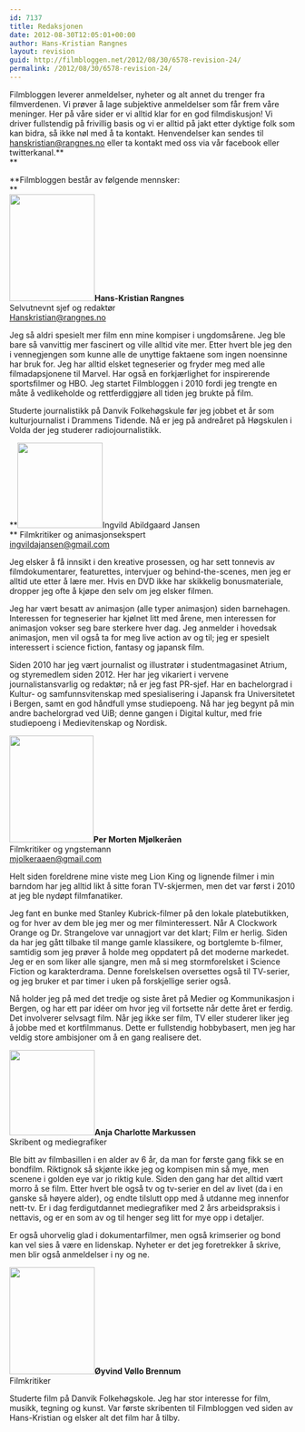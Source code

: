 ```yaml
---
id: 7137
title: Redaksjonen
date: 2012-08-30T12:05:01+00:00
author: Hans-Kristian Rangnes
layout: revision
guid: http://filmbloggen.net/2012/08/30/6578-revision-24/
permalink: /2012/08/30/6578-revision-24/
---
```

Filmbloggen leverer anmeldelser, nyheter og alt annet du trenger fra filmverdenen. Vi prøver å lage subjektive anmeldelser som får frem våre meninger. Her på våre sider er vi alltid klar for en god filmdiskusjon! Vi driver fullstendig på frivillig basis og vi er alltid på jakt etter dyktige folk som kan bidra, så ikke nøl med å ta kontakt. Henvendelser kan sendes til hanskristian@rangnes.no eller ta kontakt med oss via vår facebook eller twitterkanal.**  
** 

**Filmbloggen består av følgende mennsker:  
**  
**<img class="size-full wp-image-6579 alignleft" src="http://filmbloggen.net/wp-content/uploads//2012/08/hansi3.jpg" alt="" width="150" height="188" />Hans-Kristian Rangnes**  
Selvutnevnt sjef og redaktør  
Hanskristian@rangnes.no

Jeg så aldri spesielt mer film enn mine kompiser i ungdomsårene. Jeg ble bare så vanvittig mer fascinert og ville alltid vite mer. Etter hvert ble jeg den i vennegjengen som kunne alle de unyttige faktaene som ingen noensinne har bruk for. Jeg har alltid elsket tegneserier og fryder meg med alle filmadapsjonene til Marvel. Har også en forkjærlighet for inspirerende sportsfilmer og HBO. Jeg startet Filmbloggen i 2010 fordi jeg trengte en måte å vedlikeholde og rettferdiggjøre all tiden jeg brukte på film.

Studerte journalistikk på Danvik Folkehøgskule før jeg jobbet et år som kulturjournalist i Drammens Tidende. Nå er jeg på andreåret på Høgskulen i Volda der jeg studerer radiojournalistikk.

**<a href="http://filmbloggen.net/redaksjonen/img_1127/" rel="attachment wp-att-6691"><img class="alignleft size-thumbnail wp-image-6691" src="http://filmbloggen.net/wp-content/uploads//2012/08/IMG_1127-150x150.jpg" alt="" width="150" height="150" /></a>Ingvild Abildgaard Jansen  
** Filmkritiker og animasjonsekspert  
ingvildajansen@gmail.com

Jeg elsker å få innsikt i den kreative prosessen, og har sett tonnevis av filmdokumentarer, featurettes, intervjuer og behind-the-scenes, men jeg er alltid ute etter å lære mer. Hvis en DVD ikke har skikkelig bonusmateriale, dropper jeg ofte å kjøpe den selv om jeg elsker filmen.

Jeg har vært besatt av animasjon (alle typer animasjon) siden barnehagen. Interessen for tegneserier har kjølnet litt med årene, men interessen for animasjon vokser seg bare sterkere hver dag. Jeg anmelder i hovedsak animasjon, men vil også ta for meg live action av og til; jeg er spesielt interessert i science fiction, fantasy og japansk film.

Siden 2010 har jeg vært journalist og illustratør i studentmagasinet Atrium, og styremedlem siden 2012. Her har jeg vikariert i vervene journalistansvarlig og redaktør; nå er jeg fast PR-sjef. Har en bachelorgrad i Kultur- og samfunnsvitenskap med spesialisering i Japansk fra Universitetet i Bergen, samt en god håndfull ymse studiepoeng. Nå har jeg begynt på min andre bachelorgrad ved UiB; denne gangen i Digital kultur, med frie studiepoeng i Medievitenskap og Nordisk.

**<a href="http://filmbloggen.net/redaksjonen/221953_10150170140848632_4055344_n/" rel="attachment wp-att-6594"><img class="alignleft size-thumbnail wp-image-6594" src="http://filmbloggen.net/wp-content/uploads//2012/08/221953_10150170140848632_4055344_n-150x150.jpg" alt="" width="148" height="188" /></a>Per Morten Mjølkeråen**  
Filmkritiker og yngstemann  
mjolkeraaen@gmail.com

Helt siden foreldrene mine viste meg Lion King og lignende filmer i min barndom har jeg alltid likt å sitte foran TV-skjermen, men det var først i 2010 at jeg ble nydøpt filmfanatiker.

Jeg fant en bunke med Stanley Kubrick-filmer på den lokale platebutikken, og for hver av dem ble jeg mer og mer filminteressert. Når A Clockwork Orange og Dr. Strangelove var unnagjort var det klart; Film er herlig. Siden da har jeg gått tilbake til mange gamle klassikere, og bortglemte b-filmer, samtidig som jeg prøver å holde meg oppdatert på det moderne markedet. Jeg er en som liker alle sjangre, men må si meg stormforelsket i Science Fiction og karakterdrama. Denne forelskelsen oversettes også til TV-serier, og jeg bruker et par timer i uken på forskjellige serier også.

Nå holder jeg på med det tredje og siste året på Medier og Kommunikasjon i Bergen, og har ett par idéer om hvor jeg vil fortsette når dette året er ferdig. Det involverer selvsagt film. Når jeg ikke ser film, TV eller studerer liker jeg å jobbe med et kortfilmmanus. Dette er fullstendig hobbybasert, men jeg har veldig store ambisjoner om å en gang realisere det.

**<a href="http://filmbloggen.net/redaksjonen/filmbloggen/" rel="attachment wp-att-6597"><img class="alignleft size-thumbnail wp-image-6597" src="http://filmbloggen.net/wp-content/uploads//2012/08/Filmbloggen-150x150.jpg" alt="" width="150" height="150" /></a>Anja Charlotte Markussen**  
Skribent og mediegrafiker

Ble bitt av filmbasillen i en alder av 6 år, da man for første gang fikk se en bondfilm. Riktignok så skjønte ikke jeg og kompisen min så mye, men scenene i golden eye var jo riktig kule. Siden den gang har det alltid vært morro å se film. Etter hvert ble også tv og tv-serier en del av livet (da i en ganske så høyere alder), og endte tilslutt opp med å utdanne meg innenfor nett-tv. Er i dag ferdigutdannet mediegrafiker med 2 års arbeidspraksis i nettavis, og er en som av og til henger seg litt for mye opp i detaljer.

Er også uhorvelig glad i dokumentarfilmer, men også krimserier og bond kan vel sies å være en lidenskap. Nyheter er det jeg foretrekker å skrive, men blir også anmeldelser i ny og ne.

**<a href="http://filmbloggen.net/redaksjonen/attachment/6589/" rel="attachment wp-att-6589"><img class="size-large wp-image-6589 alignleft" src="http://filmbloggen.net/wp-content/uploads//2012/08/SDC14324-464x620.jpg" alt="" width="150" height="188" /></a>Øyvind Vøllo Brennum**  
Filmkritiker

Studerte film på Danvik Folkehøgskole. Jeg har stor interesse for film, musikk, tegning og kunst. Var første skribenten til Filmbloggen ved siden av Hans-Kristian og elsker alt det film har å tilby.